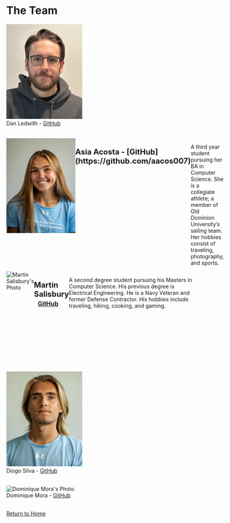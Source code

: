 # The Team
<img src="images/dan_ledwith.png" alt="Dan Ledwith's Photo" style="width:200px;height:250px;"> <br />
Dan Ledwith - [GitHub](https://github.com/dledw001) <br /> <br />

<div style="display: flex; align-items: flex-start;">
        <img src="images/Asia Acosta headshot.jpg" alt="Asia Acosta's Photo" style="width:200px;height:250px;"> 
<div style="display: flex; align-items: flex-start;">
        <p style="font-weight: bold; font-size: 20px; margin: 0;"> <br />
        Asia Acosta - [GitHub](https://github.com/aacos007) <br /> <br />
        </p>
        <p>A third year student pursuing her BA in  Computer Science. She is a collegiate athlete; a 
            member of Old Dominion University’s sailing  team. Her hobbies consist of traveling, photography, and sports.
        </p>
        </div>
</div>

<div style="display: flex; align-items: flex-start;">
    <img src="images/martin_salisbury.png" alt="Martin Salisbury's Photo" style="width:200px;height:250px;">
<div style="display: flex; align-items: flex-start;">
        <p style="font-weight: bold; font-size: 20px; margin: 0;">
           <br />Martin Salisbury <a href="https://github.com/Knulleffect" style="font-size: 16px; margin-left: 10px;">GitHub</a>
        </p>
        <p>A second degree student pursuing his Masters in Computer Science. His 
        previous degree is Electrical Engineering. He is a Navy Veteran and former 
        Defense Contractor. His hobbies include traveling, hiking, cooking, and gaming.
        </p>
    </div>
</div>

<!---Martin Salisbury - [github](https://github.com/Knulleffect) <br /> <br />-->

<img src="images/diogo_silva.png" alt="Diogo Silva's Photo" style="width:200px;height:250px;"> <br />
Diogo Silva - [GitHub](https://github.com/dfern005) <br /> <br />

<img src="images/dominique_mora.png" alt="Dominique Mora's Photo" style="width:200px;height:250px;"> <br />
Dominique Mora - [GitHub](https://github.com/Dominique10) <br /> <br />

<p><a href="https://dledw001.github.io/BabyBites/">Return to Home</a></p>
